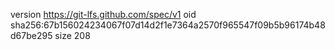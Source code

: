 version https://git-lfs.github.com/spec/v1
oid sha256:67b156024234067f07d14d2f1e7364a2570f965547f09b5b96174b48d67be295
size 208
